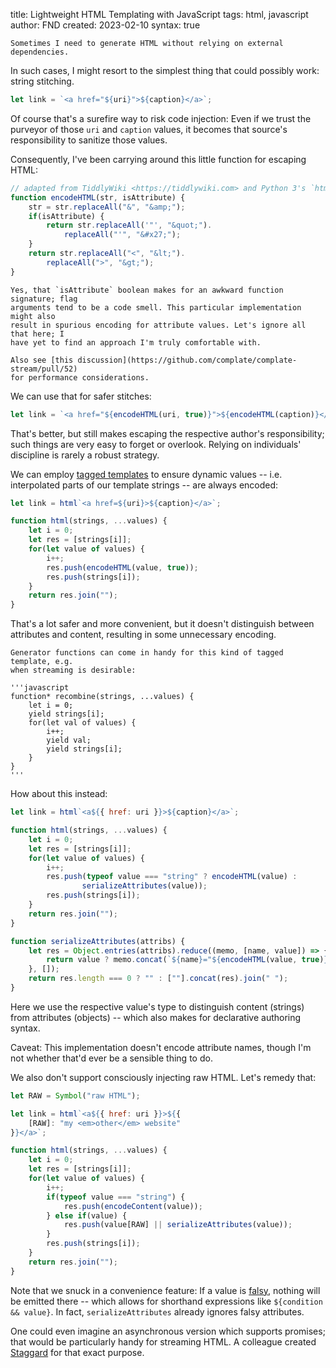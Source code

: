 title: Lightweight HTML Templating with JavaScript
tags: html, javascript
author: FND
created: 2023-02-10
syntax: true

```intro
Sometimes I need to generate HTML without relying on external dependencies.
```

In such cases, I might resort to the simplest thing that could possibly work:
string stitching.

```javascript
let link = `<a href="${uri}">${caption}</a>`;
```

Of course that's a surefire way to risk code injection: Even if we trust the
purveyor of those `uri` and `caption` values, it becomes that source's
responsibility to sanitize those values.

Consequently, I've been carrying around this little function for escaping
HTML:

```javascript
// adapted from TiddlyWiki <https://tiddlywiki.com> and Python 3's `html` module
function encodeHTML(str, isAttribute) {
    str = str.replaceAll("&", "&amp;");
    if(isAttribute) {
        return str.replaceAll('"', "&quot;").
            replaceAll("'", "&#x27;");
    }
    return str.replaceAll("<", "&lt;").
        replaceAll(">", "&gt;");
}
```

```aside compact
Yes, that `isAttribute` boolean makes for an awkward function signature; flag
arguments tend to be a code smell. This particular implementation might also
result in spurious encoding for attribute values. Let's ignore all that here; I
have yet to find an approach I'm truly comfortable with.

Also see [this discussion](https://github.com/complate/complate-stream/pull/52)
for performance considerations.
```

We can use that for safer stitches:

```javascript
let link = `<a href="${encodeHTML(uri, true)}">${encodeHTML(caption)}</a>`;
```

That's better, but still makes escaping the respective author's responsibility;
such things are very easy to forget or overlook. Relying on
individuals' discipline is rarely a robust strategy.

We can employ
[tagged templates](https://developer.mozilla.org/en-US/docs/Web/JavaScript/Reference/Template_literals#tagged_templates)
to ensure dynamic values -- i.e. interpolated parts of our template strings --
are always encoded:

```javascript
let link = html`<a href=${uri}>${caption}</a>`;

function html(strings, ...values) {
    let i = 0;
    let res = [strings[i]];
    for(let value of values) {
        i++;
        res.push(encodeHTML(value, true));
        res.push(strings[i]);
    }
    return res.join("");
}
```

That's a lot safer and more convenient, but it doesn't distinguish between
attributes and content, resulting in some unnecessary encoding.

```aside
Generator functions can come in handy for this kind of tagged template, e.g.
when streaming is desirable:

'''javascript
function* recombine(strings, ...values) {
    let i = 0;
    yield strings[i];
    for(let val of values) {
        i++;
        yield val;
        yield strings[i];
    }
}
'''
```

How about this instead:

```javascript
let link = html`<a${{ href: uri }}>${caption}</a>`;

function html(strings, ...values) {
    let i = 0;
    let res = [strings[i]];
    for(let value of values) {
        i++;
        res.push(typeof value === "string" ? encodeHTML(value) :
                serializeAttributes(value));
        res.push(strings[i]);
    }
    return res.join("");
}

function serializeAttributes(attribs) {
    let res = Object.entries(attribs).reduce((memo, [name, value]) => {
        return value ? memo.concat(`${name}="${encodeHTML(value, true)}"`) : memo;
    }, []);
    return res.length === 0 ? "" : [""].concat(res).join(" ");
}
```

Here we use the respective value's type to distinguish content (strings) from
attributes (objects) -- which also makes for declarative authoring syntax.

Caveat: This implementation doesn't encode attribute names, though I'm not
whether that'd ever be a sensible thing to do.

We also don't support consciously injecting raw HTML. Let's remedy that:

```javascript
let RAW = Symbol("raw HTML");

let link = html`<a${{ href: uri }}>${{
    [RAW]: "my <em>other</em> website"
}}</a>`;

function html(strings, ...values) {
    let i = 0;
    let res = [strings[i]];
    for(let value of values) {
        i++;
        if(typeof value === "string") {
            res.push(encodeContent(value));
        } else if(value) {
            res.push(value[RAW] || serializeAttributes(value));
        }
        res.push(strings[i]);
    }
    return res.join("");
}
```

Note that we snuck in a convenience feature: If a value is
[falsy](https://developer.mozilla.org/en-US/docs/Glossary/Falsy), nothing will
be emitted there -- which allows for shorthand expressions like
`${condition && value}`. In fact, `serializeAttributes` already ignores falsy
attributes.

One could even imagine an asynchronous version which supports promises; that
would be particularly handy for streaming HTML. A colleague created
[Staggard](https://deno.land/x/staggard) for that exact purpose.
